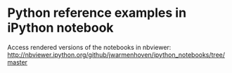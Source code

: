 # Python reference examples in iPython notebook 

Access rendered versions of the notebooks in nbviewer:
http://nbviewer.ipython.org/github/jwarmenhoven/ipython_notebooks/tree/master
